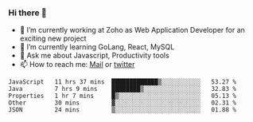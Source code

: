 ### Hi there 👋

- 🔭 I’m currently working at Zoho as Web Application Developer for an exciting new project
- 🌱 I’m currently learning GoLang, React, MySQL
- 💬 Ask me about Javascript, Productivity tools 
- 📫 How to reach me: [Mail](mailto:kvaishak47@gmail.com) or [twitter](https://twitter.com/_kvaishak)

<!--START_SECTION:waka-->
```text
JavaScript   11 hrs 37 mins  █████████████▒░░░░░░░░░░░   53.27 % 
Java         7 hrs 9 mins    ████████▒░░░░░░░░░░░░░░░░   32.83 % 
Properties   1 hr 7 mins     █▒░░░░░░░░░░░░░░░░░░░░░░░   05.13 % 
Other        30 mins         ▓░░░░░░░░░░░░░░░░░░░░░░░░   02.31 % 
JSON         24 mins         ▒░░░░░░░░░░░░░░░░░░░░░░░░   01.88 % 
```
<!--END_SECTION:waka-->
